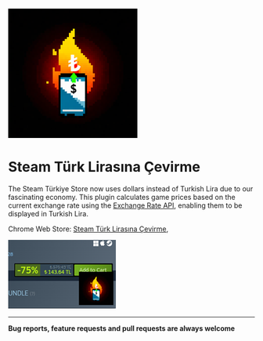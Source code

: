 ![](assets/logo.png)

# Steam Türk Lirasına Çevirme

The Steam Türkiye Store now uses dollars instead of Turkish Lira due to our fascinating economy. This plugin calculates game prices based on the current exchange rate using the [Exchange Rate API](https://www.exchangerate-api.com), enabling them to be displayed in Turkish Lira.

Chrome Web Store: [Steam Türk Lirasına Çevirme](https://chromewebstore.google.com/detail/steam-t%C3%BCrk-liras%C4%B1na-%C3%A7evir/amjkkjgaoobiepemkmiefmmbdeeindoj),

[![](assets/store.png)](https://chromewebstore.google.com/detail/steam-t%C3%BCrk-liras%C4%B1na-%C3%A7evir/amjkkjgaoobiepemkmiefmmbdeeindoj)


---
**Bug reports, feature requests and pull requests are always welcome** 
